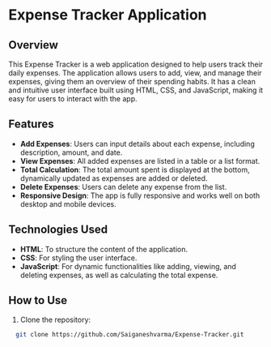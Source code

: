 # Expense Tracker Application

## Overview
This Expense Tracker is a web application designed to help users track their daily expenses. The application allows users to add, view, and manage their expenses, giving them an overview of their spending habits. It has a clean and intuitive user interface built using HTML, CSS, and JavaScript, making it easy for users to interact with the app.

## Features
- **Add Expenses**: Users can input details about each expense, including description, amount, and date.
- **View Expenses**: All added expenses are listed in a table or a list format.
- **Total Calculation**: The total amount spent is displayed at the bottom, dynamically updated as expenses are added or deleted.
- **Delete Expenses**: Users can delete any expense from the list.
- **Responsive Design**: The app is fully responsive and works well on both desktop and mobile devices.

## Technologies Used
- **HTML**: To structure the content of the application.
- **CSS**: For styling the user interface.
- **JavaScript**: For dynamic functionalities like adding, viewing, and deleting expenses, as well as calculating the total expense.

## How to Use
1. Clone the repository:
 ```bash
   git clone https://github.com/Saiganeshvarma/Expense-Tracker.git
